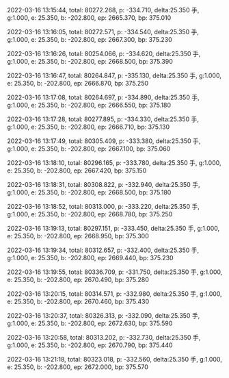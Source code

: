 2022-03-16 13:15:44, total: 80272.268, p: -334.710, delta:25.350 手, g:1.000, e: 25.350, b: -202.800, ep: 2665.370, bp: 375.010

2022-03-16 13:16:05, total: 80272.571, p: -334.540, delta:25.350 手, g:1.000, e: 25.350, b: -202.800, ep: 2667.300, bp: 375.230

2022-03-16 13:16:26, total: 80254.066, p: -334.620, delta:25.350 手, g:1.000, e: 25.350, b: -202.800, ep: 2668.500, bp: 375.390

2022-03-16 13:16:47, total: 80264.847, p: -335.130, delta:25.350 手, g:1.000, e: 25.350, b: -202.800, ep: 2666.870, bp: 375.250

2022-03-16 13:17:08, total: 80264.697, p: -334.890, delta:25.350 手, g:1.000, e: 25.350, b: -202.800, ep: 2666.550, bp: 375.180

2022-03-16 13:17:28, total: 80277.895, p: -334.330, delta:25.350 手, g:1.000, e: 25.350, b: -202.800, ep: 2666.710, bp: 375.130

2022-03-16 13:17:49, total: 80305.409, p: -333.380, delta:25.350 手, g:1.000, e: 25.350, b: -202.800, ep: 2667.100, bp: 375.060

2022-03-16 13:18:10, total: 80296.165, p: -333.780, delta:25.350 手, g:1.000, e: 25.350, b: -202.800, ep: 2667.420, bp: 375.150

2022-03-16 13:18:31, total: 80308.822, p: -332.940, delta:25.350 手, g:1.000, e: 25.350, b: -202.800, ep: 2668.500, bp: 375.180

2022-03-16 13:18:52, total: 80313.000, p: -333.220, delta:25.350 手, g:1.000, e: 25.350, b: -202.800, ep: 2668.780, bp: 375.250

2022-03-16 13:19:13, total: 80297.151, p: -333.450, delta:25.350 手, g:1.000, e: 25.350, b: -202.800, ep: 2668.950, bp: 375.300

2022-03-16 13:19:34, total: 80312.657, p: -332.400, delta:25.350 手, g:1.000, e: 25.350, b: -202.800, ep: 2669.440, bp: 375.230

2022-03-16 13:19:55, total: 80336.709, p: -331.750, delta:25.350 手, g:1.000, e: 25.350, b: -202.800, ep: 2670.490, bp: 375.280

2022-03-16 13:20:15, total: 80314.571, p: -332.980, delta:25.350 手, g:1.000, e: 25.350, b: -202.800, ep: 2670.460, bp: 375.430

2022-03-16 13:20:37, total: 80326.313, p: -332.090, delta:25.350 手, g:1.000, e: 25.350, b: -202.800, ep: 2672.630, bp: 375.590

2022-03-16 13:20:58, total: 80313.202, p: -332.730, delta:25.350 手, g:1.000, e: 25.350, b: -202.800, ep: 2670.790, bp: 375.440

2022-03-16 13:21:18, total: 80323.018, p: -332.560, delta:25.350 手, g:1.000, e: 25.350, b: -202.800, ep: 2672.000, bp: 375.570